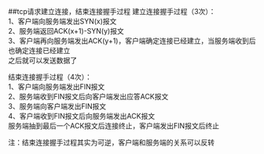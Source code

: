 ##tcp请求建立连接，结束连接握手过程
建立连接握手过程（3次）：  
1、客户端向服务端发出SYN(x)报文  
2、服务端返回ACK(x+1)-SYN(y)报文  
3、客户端再向服务端发出ACK(y+1)，客户端确定连接已经建立，当服务端收到后也确定连接已经建立  
之后就可以发送数据了  

结束连接握手过程（4次）：  
1、客户端向服务端发出FIN报文  
2、服务端收到FIN报文后向客户端发出应答ACK报文  
3、服务端向客户端发出FIN报文  
4、客户端收到FIN报文后向服务端发出ACK报文  
服务端抽到最后一个ACK报文后连接终止，客户端发出FIN报文后终止  

注：结束连接握手过程其实为可逆，客户端和服务端的关系可以反转  